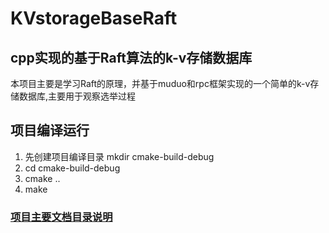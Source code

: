 # KVstorageBaseRaft
## cpp实现的基于Raft算法的k-v存储数据库
本项目主要是学习Raft的原理，并基于muduo和rpc框架实现的一个简单的k-v存储数据库,主要用于观察选举过程  
## 项目编译运行
1. 先创建项目编译目录 mkdir cmake-build-debug
2. cd cmake-build-debug
3. cmake ..
4. make
### [项目主要文档目录说明](https://github.com/heyang-code/KVstorageBaseRaft/blob/main/docs/%E9%A1%B9%E7%9B%AE%E7%9B%AE%E5%BD%95%E5%A4%A7%E7%BA%B2)





